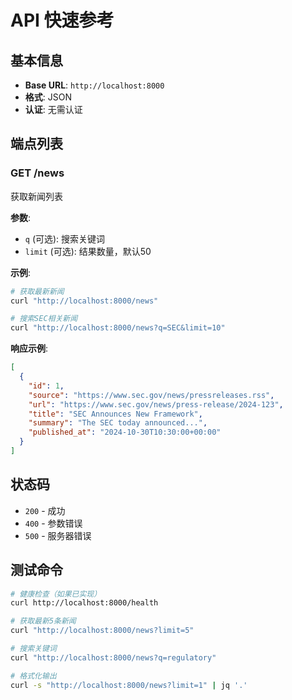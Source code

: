 # API 快速参考

## 基本信息
- **Base URL**: `http://localhost:8000`
- **格式**: JSON
- **认证**: 无需认证

## 端点列表

### GET /news
获取新闻列表

**参数**:
- `q` (可选): 搜索关键词
- `limit` (可选): 结果数量，默认50

**示例**:
```bash
# 获取最新新闻
curl "http://localhost:8000/news"

# 搜索SEC相关新闻
curl "http://localhost:8000/news?q=SEC&limit=10"
```

**响应示例**:
```json
[
  {
    "id": 1,
    "source": "https://www.sec.gov/news/pressreleases.rss",
    "url": "https://www.sec.gov/news/press-release/2024-123",
    "title": "SEC Announces New Framework",
    "summary": "The SEC today announced...",
    "published_at": "2024-10-30T10:30:00+00:00"
  }
]
```

## 状态码
- `200` - 成功
- `400` - 参数错误
- `500` - 服务器错误

## 测试命令

```bash
# 健康检查（如果已实现）
curl http://localhost:8000/health

# 获取最新5条新闻
curl "http://localhost:8000/news?limit=5"

# 搜索关键词
curl "http://localhost:8000/news?q=regulatory"

# 格式化输出
curl -s "http://localhost:8000/news?limit=1" | jq '.'
```